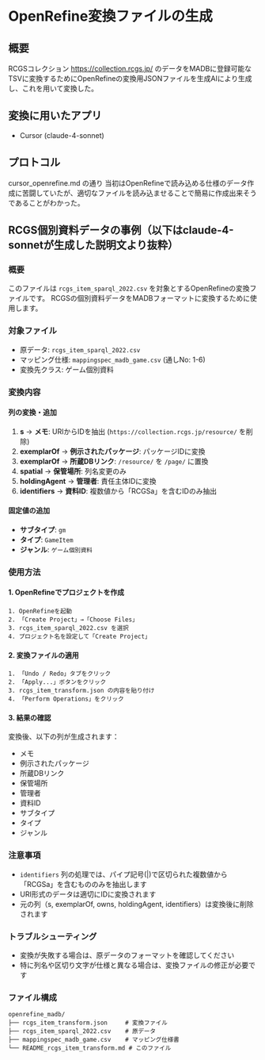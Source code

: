 # OpenRefine変換ファイルの生成

## 概要
RCGSコレクション https://collection.rcgs.jp/ のデータをMADBに登録可能なTSVに変換するためにOpenRefineの変換用JSONファイルを生成AIにより生成し、これを用いて変換した。

## 変換に用いたアプリ
- Cursor (claude-4-sonnet)

## プロトコル
cursor_openrefine.md の通り
当初はOpenRefineで読み込める仕様のデータ作成に苦闘していたが、適切なファイルを読み込ませることで簡易に作成出来そうであることがわかった。

## RCGS個別資料データの事例（以下はclaude-4-sonnetが生成した説明文より抜粋）

### 概要
このファイルは `rcgs_item_sparql_2022.csv` を対象とするOpenRefineの変換ファイルです。
RCGSの個別資料データをMADBフォーマットに変換するために使用します。

### 対象ファイル
- 原データ: `rcgs_item_sparql_2022.csv`
- マッピング仕様: `mappingspec_madb_game.csv` (通しNo: 1-6)
- 変換先クラス: ゲーム個別資料

### 変換内容

#### 列の変換・追加
1. **s** → **メモ**: URIからIDを抽出 (`https://collection.rcgs.jp/resource/` を削除)
2. **exemplarOf** → **例示されたパッケージ**: パッケージIDに変換
3. **exemplarOf** → **所蔵DBリンク**: `/resource/` を `/page/` に置換
4. **spatial** → **保管場所**: 列名変更のみ
5. **holdingAgent** → **管理者**: 責任主体IDに変換
6. **identifiers** → **資料ID**: 複数値から「RCGSa」を含むIDのみ抽出

#### 固定値の追加
- **サブタイプ**: `gm`
- **タイプ**: `GameItem`
- **ジャンル**: `ゲーム個別資料`

### 使用方法

#### 1. OpenRefineでプロジェクトを作成
```
1. OpenRefineを起動
2. 「Create Project」→「Choose Files」
3. rcgs_item_sparql_2022.csv を選択
4. プロジェクト名を設定して「Create Project」
```

#### 2. 変換ファイルの適用
```
1. 「Undo / Redo」タブをクリック
2. 「Apply...」ボタンをクリック
3. rcgs_item_transform.json の内容を貼り付け
4. 「Perform Operations」をクリック
```

#### 3. 結果の確認
変換後、以下の列が生成されます：
- メモ
- 例示されたパッケージ
- 所蔵DBリンク
- 保管場所
- 管理者
- 資料ID
- サブタイプ
- タイプ
- ジャンル

### 注意事項
- `identifiers` 列の処理では、パイプ記号(|)で区切られた複数値から「RCGSa」を含むもののみを抽出します
- URI形式のデータは適切にIDに変換されます
- 元の列（s, exemplarOf, owns, holdingAgent, identifiers）は変換後に削除されます

### トラブルシューティング
- 変換が失敗する場合は、原データのフォーマットを確認してください
- 特に列名や区切り文字が仕様と異なる場合は、変換ファイルの修正が必要です

### ファイル構成
```
openrefine_madb/
├── rcgs_item_transform.json     # 変換ファイル
├── rcgs_item_sparql_2022.csv    # 原データ
├── mappingspec_madb_game.csv    # マッピング仕様書
└── README_rcgs_item_transform.md # このファイル
``` 